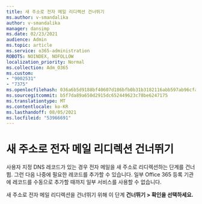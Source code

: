 ```yaml
---
title: 새 주소로 전자 메일 리디렉션 건너뛰기
ms.author: v-smandalika
author: v-smandalika
manager: dansimp
ms.date: 02/23/2021
audience: Admin
ms.topic: article
ms.service: o365-administration
ROBOTS: NOINDEX, NOFOLLOW
localization_priority: Normal
ms.collection: Adm_O365
ms.custom:
- "9002531"
- "7375"
ms.openlocfilehash: 036a6b5d9188bf40607d186bfb0b31b3182116abb597ab96cfad48f9b3026936
ms.sourcegitcommit: b5f7da89a650d2915dc652449623c78be6247175
ms.translationtype: MT
ms.contentlocale: ko-KR
ms.lasthandoff: 08/05/2021
ms.locfileid: "53966691"
---
```

# <a name="skip-redirecting-email-to-new-address"></a>새 주소로 전자 메일 리디렉션 건너뛰기

사용자 지정 DNS 레코드가 있는 경우 전자 메일을 새 주소로 리디렉션하는 단계를 건너뜁. 그런 다음 나중에 필요한 레코드를 추가할 수 있습니다. 일부 Office 365 등록 기관에 레코드를 수동으로 추가할 때까지 일부 서비스를 사용할 수 없습니다.

새 주소로 전자 메일 리디렉션을 건너뛰기 위해 이 단계 **건너뛰기 > 확인을 선택하세요.**